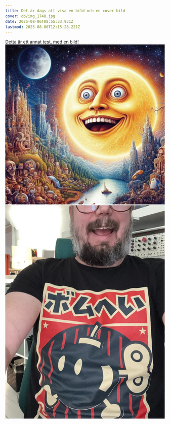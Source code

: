 ```yaml
---
title: Det är dags att visa en bild och en cover-bild
cover: ob/img_1748.jpg
date: 2025-08-06T08:55:33.931Z
lastmod: 2025-08-06T12:15:28.221Z
---
```

Detta är ett annat test, med en bild!![the-most-random-image-every-seen-in-the-history-of-the-v0-iuzrc59aw2sb1-4161825932.jpg](/ob/the-most-random-image-every-seen-in-the-history-of-the-v0-iuzrc59aw2sb1-4161825932.jpg)![img\_1748.jpg](/ob/img_1748.jpg)
